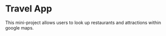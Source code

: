 # Travel App

This mini-project allows users to look up restaurants and attractions within google maps. 
